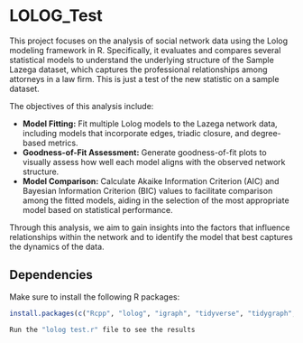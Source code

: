 # LOLOG_Test
This project focuses on the analysis of social network data using the Lolog modeling framework in R. Specifically, it evaluates and compares several statistical models to understand the underlying structure of the Sample Lazega dataset, which captures the professional relationships among attorneys in a law firm. This is just a test of the new statistic on a sample dataset.

The objectives of this analysis include:

- **Model Fitting:** Fit multiple Lolog models to the Lazega network data, including models that incorporate edges, triadic closure, and degree-based metrics.
- **Goodness-of-Fit Assessment:** Generate goodness-of-fit plots to visually assess how well each model aligns with the observed network structure.
- **Model Comparison:** Calculate Akaike Information Criterion (AIC) and Bayesian Information Criterion (BIC) values to facilitate comparison among the fitted models, aiding in the selection of the most appropriate model based on statistical performance.

Through this analysis, we aim to gain insights into the factors that influence relationships within the network and to identify the model that best captures the dynamics of the data.

## Dependencies

Make sure to install the following R packages:

```r
install.packages(c("Rcpp", "lolog", "igraph", "tidyverse", "tidygraph", "ggraph", "statnet", "network", "LologExtension"))

Run the "lolog test.r" file to see the results
